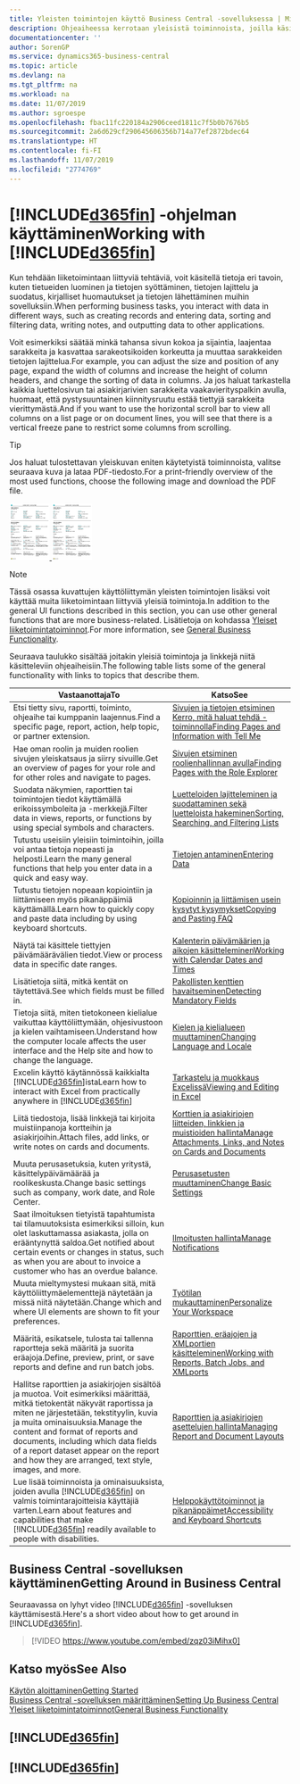 ```yaml
---
title: Yleisten toimintojen käyttö Business Central -sovelluksessa | Microsoft Docs
description: Ohjeaiheessa kerrotaan yleisistä toiminnoista, joilla käsittelet tietoja Business Central -sovelluksessa. Kyse voi olla esimerkiksi arvojen antamisesta, tietojen lajittelusta ja näkymien vaihtamisesta.
documentationcenter: ''
author: SorenGP
ms.service: dynamics365-business-central
ms.topic: article
ms.devlang: na
ms.tgt_pltfrm: na
ms.workload: na
ms.date: 11/07/2019
ms.author: sgroespe
ms.openlocfilehash: fbac11fc220184a2906ceed1811c7f5b0b7676b5
ms.sourcegitcommit: 2a6d629cf290645606356b714a77ef2872bdec64
ms.translationtype: HT
ms.contentlocale: fi-FI
ms.lasthandoff: 11/07/2019
ms.locfileid: "2774769"
---
```

# <a name="working-with-included365finincludesd365fin_mdmd"></a><span data-ttu-id="ea05f-103">[!INCLUDE[d365fin](includes/d365fin_md.md)] -ohjelman käyttäminen</span><span class="sxs-lookup"><span data-stu-id="ea05f-103">Working with [!INCLUDE[d365fin](includes/d365fin_md.md)]</span></span>
<span data-ttu-id="ea05f-104">Kun tehdään liiketoimintaan liittyviä tehtäviä, voit käsitellä tietoja eri tavoin, kuten tietueiden luominen ja tietojen syöttäminen, tietojen lajittelu ja suodatus, kirjalliset huomautukset ja tietojen lähettäminen muihin sovelluksiin.</span><span class="sxs-lookup"><span data-stu-id="ea05f-104">When performing business tasks, you interact with data in different ways, such as creating records and entering data, sorting and filtering data, writing notes, and outputting data to other applications.</span></span>

<span data-ttu-id="ea05f-105">Voit esimerkiksi säätää minkä tahansa sivun kokoa ja sijaintia, laajentaa sarakkeita ja kasvattaa sarakeotsikoiden korkeutta ja muuttaa sarakkeiden tietojen lajittelua.</span><span class="sxs-lookup"><span data-stu-id="ea05f-105">For example, you can adjust the size and position of any page, expand the width of columns and increase the height of column headers, and change the sorting of data in columns.</span></span> <span data-ttu-id="ea05f-106">Ja jos haluat tarkastella kaikkia luettelosivun tai asiakirjarivien sarakkeita vaakavierityspalkin avulla, huomaat, että pystysuuntainen kiinnitysruutu estää tiettyjä sarakkeita vierittymästä.</span><span class="sxs-lookup"><span data-stu-id="ea05f-106">And if you want to use the horizontal scroll bar to view all columns on a list page or on document lines, you will see that there is a vertical freeze pane to restrict some columns from scrolling.</span></span>

> [!TIP]
> <span data-ttu-id="ea05f-107">Jos haluat tulostettavan yleiskuvan eniten käytetyistä toiminnoista, valitse seuraava kuva ja lataa PDF-tiedosto.</span><span class="sxs-lookup"><span data-stu-id="ea05f-107">For a print-friendly overview of the most used functions, choose the following image and download the PDF file.</span></span>
>
> <span data-ttu-id="ea05f-108">[ ![](media/cheat_sheet_inline.png) ](media/cheat_sheet.pdf)</span><span class="sxs-lookup"><span data-stu-id="ea05f-108">[ ![](media/cheat_sheet_inline.png) ](media/cheat_sheet.pdf)</span></span>

> [!NOTE]
> <span data-ttu-id="ea05f-109">Tässä osassa kuvattujen käyttöliittymän yleisten toimintojen lisäksi voit käyttää muita liiketoimintaan liittyviä yleisiä toimintoja.</span><span class="sxs-lookup"><span data-stu-id="ea05f-109">In addition to the general UI functions described in this section, you can use other general functions that are more business-related.</span></span> <span data-ttu-id="ea05f-110">Lisätietoja on kohdassa [Yleiset liiketoimintatoiminnot](ui-across-business-areas.md).</span><span class="sxs-lookup"><span data-stu-id="ea05f-110">For more information, see [General Business Functionality](ui-across-business-areas.md).</span></span>

<span data-ttu-id="ea05f-111">Seuraava taulukko sisältää joitakin yleisiä toimintoja ja linkkejä niitä käsitteleviin ohjeaiheisiin.</span><span class="sxs-lookup"><span data-stu-id="ea05f-111">The following table lists some of the general functionality with links to topics that describe them.</span></span>

| <span data-ttu-id="ea05f-112">Vastaanottaja</span><span class="sxs-lookup"><span data-stu-id="ea05f-112">To</span></span> | <span data-ttu-id="ea05f-113">Katso</span><span class="sxs-lookup"><span data-stu-id="ea05f-113">See</span></span> |
| --- | --- |
|<span data-ttu-id="ea05f-114">Etsi tietty sivu, raportti, toiminto, ohjeaihe tai kumppanin laajennus.</span><span class="sxs-lookup"><span data-stu-id="ea05f-114">Find a specific page, report, action, help topic, or partner extension.</span></span> |[<span data-ttu-id="ea05f-115">Sivujen ja tietojen etsiminen Kerro, mitä haluat tehdä -toiminnolla</span><span class="sxs-lookup"><span data-stu-id="ea05f-115">Finding Pages and Information with Tell Me</span></span>](ui-search.md) |
|<span data-ttu-id="ea05f-116">Hae oman roolin ja muiden roolien sivujen yleiskatsaus ja siirry sivuille.</span><span class="sxs-lookup"><span data-stu-id="ea05f-116">Get an overview of pages for your role and for other roles and navigate to pages.</span></span>|[<span data-ttu-id="ea05f-117">Sivujen etsiminen roolienhallinnan avulla</span><span class="sxs-lookup"><span data-stu-id="ea05f-117">Finding Pages with the Role Explorer</span></span>](ui-role-explorer.md)|
| <span data-ttu-id="ea05f-118">Suodata näkymien, raporttien tai toimintojen tiedot käyttämällä erikoissymboleita ja -merkkejä.</span><span class="sxs-lookup"><span data-stu-id="ea05f-118">Filter data in views, reports, or functions by using special symbols and characters.</span></span> |[<span data-ttu-id="ea05f-119">Luetteloiden lajitteleminen ja suodattaminen sekä luetteloista hakeminen</span><span class="sxs-lookup"><span data-stu-id="ea05f-119">Sorting, Searching, and Filtering Lists</span></span>](ui-enter-criteria-filters.md) |
|<span data-ttu-id="ea05f-120">Tutustu useisiin yleisiin toimintoihin, joilla voi antaa tietoja nopeasti ja helposti.</span><span class="sxs-lookup"><span data-stu-id="ea05f-120">Learn the many general functions that help you enter data in a quick and easy way.</span></span>|[<span data-ttu-id="ea05f-121">Tietojen antaminen</span><span class="sxs-lookup"><span data-stu-id="ea05f-121">Entering Data</span></span>](ui-enter-data.md)|
|<span data-ttu-id="ea05f-122">Tutustu tietojen nopeaan kopiointiin ja liittämiseen myös pikanäppäimiä käyttämällä.</span><span class="sxs-lookup"><span data-stu-id="ea05f-122">Learn how to quickly copy and paste data including by using keyboard shortcuts.</span></span>|[<span data-ttu-id="ea05f-123">Kopioinnin ja liittämisen usein kysytyt kysymykset</span><span class="sxs-lookup"><span data-stu-id="ea05f-123">Copying and Pasting FAQ</span></span>](ui-copy-paste.md)|
| <span data-ttu-id="ea05f-124">Näytä tai käsittele tiettyjen päivämäärävälien tiedot.</span><span class="sxs-lookup"><span data-stu-id="ea05f-124">View or process data in specific date ranges.</span></span> |[<span data-ttu-id="ea05f-125">Kalenterin päivämäärien ja aikojen käsitteleminen</span><span class="sxs-lookup"><span data-stu-id="ea05f-125">Working with Calendar Dates and Times</span></span>](ui-enter-date-ranges.md) |
| <span data-ttu-id="ea05f-126">Lisätietoja siitä, mitkä kentät on täytettävä.</span><span class="sxs-lookup"><span data-stu-id="ea05f-126">See which fields must be filled in.</span></span> |[<span data-ttu-id="ea05f-127">Pakollisten kenttien havaitseminen</span><span class="sxs-lookup"><span data-stu-id="ea05f-127">Detecting Mandatory Fields</span></span>](ui-mandatory-fields.md) |
|<span data-ttu-id="ea05f-128">Tietoja siitä, miten tietokoneen kielialue vaikuttaa käyttöliittymään, ohjesivustoon ja kielen vaihtamiseen.</span><span class="sxs-lookup"><span data-stu-id="ea05f-128">Understand how the computer locale affects the user interface and the Help site and how to change the language.</span></span>|[<span data-ttu-id="ea05f-129">Kielen ja kielialueen muuttaminen</span><span class="sxs-lookup"><span data-stu-id="ea05f-129">Changing Language and Locale</span></span>](about-locale-language.md)|
|<span data-ttu-id="ea05f-130">Excelin käyttö käytännössä kaikkialta [!INCLUDE[d365fin](includes/d365fin_md.md)]ista</span><span class="sxs-lookup"><span data-stu-id="ea05f-130">Learn how to interact with Excel from practically anywhere in [!INCLUDE[d365fin](includes/d365fin_md.md)]</span></span>|[<span data-ttu-id="ea05f-131">Tarkastelu ja muokkaus Excelissä</span><span class="sxs-lookup"><span data-stu-id="ea05f-131">Viewing and Editing in Excel</span></span>](across-work-with-excel.md)|
|<span data-ttu-id="ea05f-132">Liitä tiedostoja, lisää linkkejä tai kirjoita muistiinpanoja kortteihin ja asiakirjoihin.</span><span class="sxs-lookup"><span data-stu-id="ea05f-132">Attach files, add links, or write notes on cards and documents.</span></span>|[<span data-ttu-id="ea05f-133">Korttien ja asiakirjojen liitteiden, linkkien ja muistioiden hallinta</span><span class="sxs-lookup"><span data-stu-id="ea05f-133">Manage Attachments, Links, and Notes on Cards and Documents</span></span>](ui-how-add-link-to-record.md)|
| <span data-ttu-id="ea05f-134">Muuta perusasetuksia, kuten yritystä, käsittelypäivämäärää ja roolikeskusta.</span><span class="sxs-lookup"><span data-stu-id="ea05f-134">Change basic settings such as company, work date, and Role Center.</span></span> |[<span data-ttu-id="ea05f-135">Perusasetusten muuttaminen</span><span class="sxs-lookup"><span data-stu-id="ea05f-135">Change Basic Settings</span></span>](ui-change-basic-settings.md) |
|<span data-ttu-id="ea05f-136">Saat ilmoituksen tietyistä tapahtumista tai tilamuutoksista esimerkiksi silloin, kun olet laskuttamassa asiakasta, jolla on erääntynyttä saldoa.</span><span class="sxs-lookup"><span data-stu-id="ea05f-136">Get notified about certain events or changes in status, such as when you are about to invoice a customer who has an overdue balance.</span></span>|[<span data-ttu-id="ea05f-137">Ilmoitusten hallinta</span><span class="sxs-lookup"><span data-stu-id="ea05f-137">Manage Notifications</span></span>](ui-smart-notifications.md)|
| <span data-ttu-id="ea05f-138">Muuta mieltymystesi mukaan sitä, mitä käyttöliittymäelementtejä näytetään ja missä niitä näytetään.</span><span class="sxs-lookup"><span data-stu-id="ea05f-138">Change which and where UI elements are shown to fit your preferences.</span></span>|[<span data-ttu-id="ea05f-139">Työtilan mukauttaminen</span><span class="sxs-lookup"><span data-stu-id="ea05f-139">Personalize Your Workspace</span></span>](ui-personalization-user.md) |
|<span data-ttu-id="ea05f-140">Määritä, esikatsele, tulosta tai tallenna raportteja sekä määritä ja suorita eräajoja.</span><span class="sxs-lookup"><span data-stu-id="ea05f-140">Define, preview, print, or save reports and define and run batch jobs.</span></span>|[<span data-ttu-id="ea05f-141">Raporttien, eräajojen ja XMLportien käsitteleminen</span><span class="sxs-lookup"><span data-stu-id="ea05f-141">Working with Reports, Batch Jobs, and XMLports</span></span>](ui-work-report.md)|
| <span data-ttu-id="ea05f-142">Hallitse raporttien ja asiakirjojen sisältöä ja muotoa. Voit esimerkiksi määrittää, mitkä tietokentät näkyvät raportissa ja miten ne järjestetään, tekstityylin, kuvia ja muita ominaisuuksia.</span><span class="sxs-lookup"><span data-stu-id="ea05f-142">Manage the content and format of reports and documents, including which data fields of a report dataset appear on the report and how they are arranged, text style, images, and more.</span></span>|[<span data-ttu-id="ea05f-143">Raporttien ja asiakirjojen asettelujen hallinta</span><span class="sxs-lookup"><span data-stu-id="ea05f-143">Managing Report and Document Layouts</span></span>](ui-manage-report-layouts.md) |
|<span data-ttu-id="ea05f-144">Lue lisää toiminnoista ja ominaisuuksista, joiden avulla [!INCLUDE[d365fin](includes/d365fin_md.md)] on valmis toimintarajoitteisia käyttäjiä varten.</span><span class="sxs-lookup"><span data-stu-id="ea05f-144">Learn about features and capabilities that make [!INCLUDE[d365fin](includes/d365fin_md.md)] readily available to people with disabilities.</span></span>|[<span data-ttu-id="ea05f-145">Helppokäyttötoiminnot ja pikanäppäimet</span><span class="sxs-lookup"><span data-stu-id="ea05f-145">Accessibility and Keyboard Shortcuts</span></span>](ui-accessibility.md)|

## <a name="getting-around-in-business-central"></a><span data-ttu-id="ea05f-146">Business Central -sovelluksen käyttäminen</span><span class="sxs-lookup"><span data-stu-id="ea05f-146">Getting Around in Business Central</span></span>
<span data-ttu-id="ea05f-147">Seuraavassa on lyhyt video [!INCLUDE[d365fin](includes/d365fin_md.md)] -sovelluksen käyttämisestä.</span><span class="sxs-lookup"><span data-stu-id="ea05f-147">Here's a short video about how to get around in [!INCLUDE[d365fin](includes/d365fin_md.md)].</span></span>

> [!VIDEO https://www.youtube.com/embed/zqz03iMihx0]

## <a name="see-also"></a><span data-ttu-id="ea05f-148">Katso myös</span><span class="sxs-lookup"><span data-stu-id="ea05f-148">See Also</span></span>
[<span data-ttu-id="ea05f-149">Käytön aloittaminen</span><span class="sxs-lookup"><span data-stu-id="ea05f-149">Getting Started</span></span>](product-get-started.md)  
[<span data-ttu-id="ea05f-150">Business Central -sovelluksen määrittäminen</span><span class="sxs-lookup"><span data-stu-id="ea05f-150">Setting Up Business Central</span></span>](setup.md)  
[<span data-ttu-id="ea05f-151">Yleiset liiketoimintatoiminnot</span><span class="sxs-lookup"><span data-stu-id="ea05f-151">General Business Functionality</span></span>](ui-across-business-areas.md)  

## [!INCLUDE[d365fin](includes/free_trial_md.md)]  
## [!INCLUDE[d365fin](includes/training_link_md.md)]
